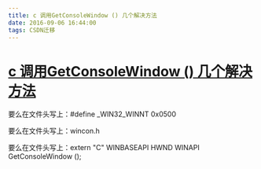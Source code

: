 ```yaml
---
title: c 调用GetConsoleWindow () 几个解决方法
date: 2016-09-06 16:44:00
tags: CSDN迁移
---
```

   # [c 调用GetConsoleWindow () 几个解决方法](http://www.cnblogs.com/yhyjy/archive/2012/02/28/2370977.html)

   
 要么在文件头写上：#define _WIN32_WINNT 0x0500

 要么在文件头写上：wincon.h

 要么在文件头写上：extern "C" WINBASEAPI HWND WINAPI GetConsoleWindow ();

   
   
   
 